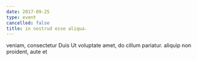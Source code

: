 ```yaml
---
date: 2017-09-25
type: event
cancelled: false
title: in nostrud esse aliqua.
---
```

veniam, consectetur Duis Ut voluptate amet, do cillum pariatur. aliquip non proident, aute et
